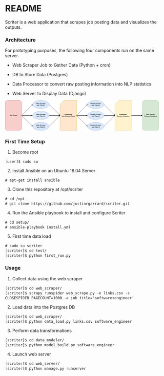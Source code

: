 # README

Scriter is a web application that scrapes job posting data and visualizes
the outputs.


### Architecture

For prototyping purposes, the following four components run on the
same server.

* Web Scraper Job to Gather Data (Python + cron)

* DB to Store Data (Postgres)

* Data Processor to convert raw posting information into NLP statistics

* Web Server to Display Data (Django)

![Visual of Architecture](scriter_overview.png)

### First Time Setup

1. Become root

```
[user]$ sudo su
```

2. Install Ansible on an Ubuntu 18.04 Server

```
# apt-get install ansible
```

3. Clone this repository at /opt/scriter

```
# cd /opt
# git clone https://github.com/justinrgarrard/scriter.git
```

4. Run the Ansible playbook to install and configure Scriter

```
# cd setup/
# ansible-playbook install.yml
```

5. First time data load
```
# sudo su scriter
[scriter]$ cd test/
[scriter]$ python first_run.py
```

### Usage

1. Collect data using the web scraper

```
[scriter]$ cd web_scraper/
[scriter]$ scrapy runspider web_scrape.py -o links.csv -s CLOSESPIDER_PAGECOUNT=1000 -a job_title='software+engineer'
```

2. Load data into the Postgres DB

```
[scriter]$ cd web_scraper/
[scriter]$ python data_load.py links.csv software_engineer
```

3. Perform data transformations

```
[scriter]$ cd data_modeler/
[scriter]$ python model_build.py software_engineer
```

4. Launch web server

```
[scriter]$ cd web_server/
[scriter]$ python manage.py runserver
```

